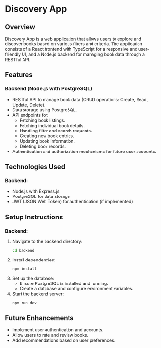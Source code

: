 # Discovery App

## Overview
Discovery App is a web application that allows users to explore and discover books based on various filters and criteria. The application consists of a React frontend with TypeScript for a responsive and user-friendly UI, and a Node.js backend for managing book data through a RESTful API.

## Features

### Backend (Node.js with PostgreSQL)
- RESTful API to manage book data (CRUD operations: Create, Read, Update, Delete).
- Data storage using PostgreSQL.
- API endpoints for:
  - Fetching book listings.
  - Fetching individual book details.
  - Handling filter and search requests.
  - Creating new book entries.
  - Updating book information.
  - Deleting book records.
- Authentication and authorization mechanisms for future user accounts.


## Technologies Used

### Backend:
- Node.js with Express.js
- PostgreSQL for data storage
- JWT (JSON Web Token) for authentication (if implemented)

## Setup Instructions

### Backend:
1. Navigate to the backend directory:
   ```bash
   cd backend
   ```
2. Install dependencies:
   ```bash
   npm install
   ```
3. Set up the database:
   - Ensure PostgreSQL is installed and running.
   - Create a database and configure environment variables.
4. Start the backend server:
   ```bash
   npm run dev
   ```

## Future Enhancements
- Implement user authentication and accounts.
- Allow users to rate and review books.
- Add recommendations based on user preferences.

